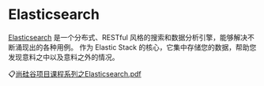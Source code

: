 # Elasticsearch

[Elasticsearch](https://www.elastic.co/cn/elasticsearch/) 是一个分布式、RESTful 风格的搜索和数据分析引擎，能够解决不断涌现出的各种用例。
作为 Elastic Stack 的核心，它集中存储您的数据，帮助您发现意料之中以及意料之外的情况。

:clipboard:[尚硅谷项目课程系列之Elasticsearch.pdf](file/尚硅谷项目课程系列之Elasticsearch.pdf)
